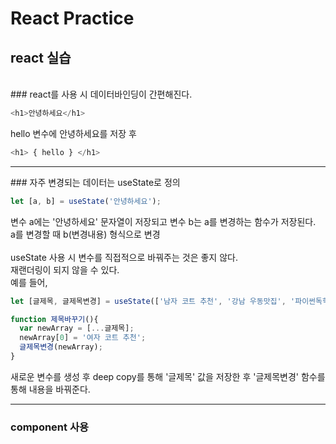 # React Practice

## react 실습
<br>
### react를 사용 시 데이터바인딩이 간편해진다.

```javascript
<h1>안녕하세요</h1>
```

hello 변수에 안녕하세요를 저장 후 

```javascript
<h1> { hello } </h1>
```

<hr>
### 자주 변경되는 데이터는 useState로 정의

```javascript
let [a, b] = useState('안녕하세요');
```

변수 a에는 '안녕하세요' 문자열이 저장되고 변수 b는 a를 변경하는 함수가 저장된다.<br>
a를 변경할 때 b(변경내용) 형식으로 변경<br><br>
useState 사용 시 변수를 직접적으로 바꿔주는 것은 좋지 않다.<br>
재랜더링이 되지 않을 수 있다.<br>
예를 들어,

```javascript
let [글제목, 글제목변경] = useState(['남자 코트 추천', '강남 우동맛집', '파이썬독학']);

function 제목바꾸기(){
  var newArray = [...글제목];
  newArray[0] = '여자 코트 추천';
  글제목변경(newArray);
}
```

새로운 변수를 생성 후 deep copy를 통해 '글제목' 값을 저장한 후 '글제목변경' 함수를 통해 내용을 바꿔준다.
<hr>

### component 사용


